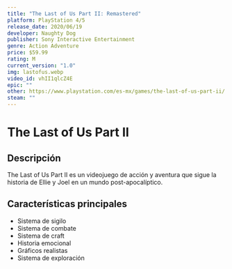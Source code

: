 ```yaml
---
title: "The Last of Us Part II: Remastered"
platform: PlayStation 4/5
release_date: 2020/06/19
developer: Naughty Dog
publisher: Sony Interactive Entertainment
genre: Action Adventure
price: $59.99
rating: M
current_version: "1.0"
img: lastofus.webp
video_id: vhII1qlcZ4E
epic: ""
other: https://www.playstation.com/es-mx/games/the-last-of-us-part-ii/
steam: ""
---
```


# The Last of Us Part II

## Descripción
The Last of Us Part II es un videojuego de acción y aventura que sigue la historia de Ellie y Joel en un mundo post-apocalíptico.

## Características principales
- Sistema de sigilo
- Sistema de combate
- Sistema de craft
- Historia emocional
- Gráficos realistas
- Sistema de exploración
